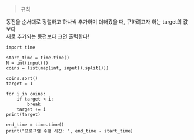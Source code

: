

> 규칙 

동전을 순서대로 정렬하고 하나씩 추가하며 더해갔을 때, 구하려고자 하는 target의 값보다  
새로 추가되는 동전보다 크면 출력한다!


```
import time

start_time = time.time()
N = int(input())
coins = list(map(int, input().split()))

coins.sort()
target = 1

for i in coins:
    if target < i:
        break
    target += i
print(target)

end_time = time.time()
print("프로그램 수행 시간: ", end_time - start_time)

```



